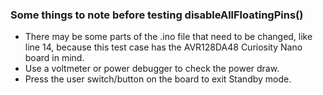### Some things to note before testing disableAllFloatingPins()
- There may be some parts of the .ino file that need to be changed, like line 14, because this test case has the AVR128DA48 Curiosity Nano board in mind.
- Use a voltmeter or power debugger to check the power draw.
- Press the user switch/button on the board to exit Standby mode.